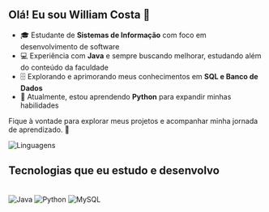 ## Olá! Eu sou William Costa 👋

- 🎓 Estudante de **Sistemas de Informação** com foco em desenvolvimento de software
- 💻 Experiência com **Java** e sempre buscando melhorar, estudando além do conteúdo da faculdade
- 🗄️ Explorando e aprimorando meus conhecimentos em **SQL e Banco de Dados**
- 🐍 Atualmente, estou aprendendo **Python** para expandir minhas habilidades

Fique à vontade para explorar meus projetos e acompanhar minha jornada de aprendizado. 🚀
<!--
[![Insagram](https://img.shields.io/badge/Instagram-E4405F?style=for-the-badge&logo=instagram&logoColor=white)](https://www.instagram.com/7williamcosta/)

![William GitHub stats](https://github-readme-stats.vercel.app/api?username=WilliamCosta7&show_icons=true&theme=radical)
-->
![Linguagens](https://github-readme-stats.vercel.app/api/top-langs/?username=WilliamCosta7&hide_progress=true)

## Tecnologias que eu estudo e desenvolvo

<div style= "display: inline_block"><br/>
  <img align="center" alt="Java" src="https://img.shields.io/badge/Java-ED8B00?style=for-the-badge&logo=openjdk&logoColor=white"/>
 <img align="center" alt="Python" src="https://img.shields.io/badge/Python-3776AB?style=for-the-badge&logo=python&logoColor=white"/>
 <img align="center" alt="MySQL" src="https://img.shields.io/badge/MySQL-00000F?style=for-the-badge&logo=mysql&logoColor=white"/>
</div> 


